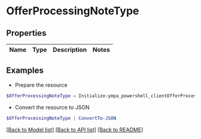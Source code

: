 # OfferProcessingNoteType
## Properties

Name | Type | Description | Notes
------------ | ------------- | ------------- | -------------

## Examples

- Prepare the resource
```powershell
$OfferProcessingNoteType = Initialize-ympa_powershell_clientOfferProcessingNoteType 
```

- Convert the resource to JSON
```powershell
$OfferProcessingNoteType | ConvertTo-JSON
```

[[Back to Model list]](../README.md#documentation-for-models) [[Back to API list]](../README.md#documentation-for-api-endpoints) [[Back to README]](../README.md)

